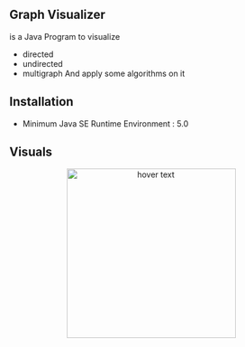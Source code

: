 ## Graph Visualizer

is a Java Program to visualize
  - directed
  - undirected
  - multigraph
And apply some algorithms on it 

## Installation

 - Minimum Java SE Runtime Environment : 5.0 
 
## Visuals
<p align="center">
  <img src="screenshot.png" width="300" title="hover text">
</p>

